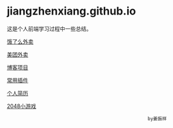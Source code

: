 # jiangzhenxiang.github.io

这是个人前端学习过程中一些总结。


[饿了么外卖](https://jiangzhenxiang.github.io/eleme "点击链接显示")


[美团外卖](https://jiangzhenxiang.github.io/meituan "点击链接显示")

  
[博客项目](https://jiangzhenxiang.github.io/blog "点击链接显示")


[常用插件](https://jiangzhenxiang.github.io/plugin "点击链接显示")


[个人简历](https://jiangzhenxiang.github.io/home "点击链接显示")


[2048小游戏](https://jiangzhenxiang.github.io/2048 "点击链接显示")


                                                        by姜振祥